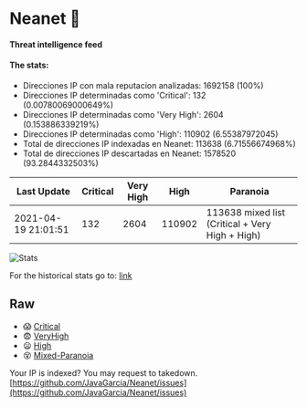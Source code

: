 # Neanet :hocho:
#### Threat intelligence feed
#### The stats:

- Direcciones IP con mala reputacion analizadas: 1692158 (100%)
- Direcciones IP determinadas como 'Critical':  132 (0.00780069000649%)
- Direcciones IP determinadas como 'Very High':  2604 (0.153886339219%)
- Direcciones IP determinadas como 'High':  110902 (6.55387972045)
- Total de direcciones IP indexadas en Neanet:  113638 (6.71556674968%)
- Total de direcciones IP descartadas en Neanet:  1578520 (93.2844332503%)

| Last Update | Critical | Very High | High | Paranoia |
| --- | --- | --- | --- | --- |
| 2021-04-19 21:01:51 | 132 | 2604 | 110902 | 113638 mixed list (Critical + Very High + High)|

![Stats](https://docs.google.com/spreadsheets/d/e/2PACX-1vSnaNMIXVabIpDJjufMlzH7poXnshF3mgd8Is1g9ytUEzVsP5my4Trn8f-xkoLLQ38xpL3HtmUexLo6/pubchart?oid=501124687&format=image)

For the historical stats go to: [link](/stats.csv)
## Raw
- :scream: [Critical](https://raw.githubusercontent.com/JavaGarcia/Neanet/master/blacklists/neanet_critical.txt)
- :fearful: [VeryHigh](https://raw.githubusercontent.com/JavaGarcia/Neanet/master/blacklists/neanet_veryHigh.txtt)
- :frowning: [High](https://raw.githubusercontent.com/JavaGarcia/Neanet/master/blacklists/neanet_high.txt)
- :dizzy_face: [Mixed-Paranoia](https://raw.githubusercontent.com/JavaGarcia/Neanet/master/blacklists/neanet_all.txt)


Your IP is indexed? You may request to takedown. [https://github.com/JavaGarcia/Neanet/issues](https://github.com/JavaGarcia/Neanet/issues)

















































































































































































































































































































































































































































































































































































































































































































































































































































































































































































































































































































































































































































































































































































































































































































































































































































































































































































































































































































































































































































































































































































































































































































































































































































































































































































































































































































































































































































































































































































































































































































































































































































































































































































































































































































































































































































































































































































































































































































































































































































































































































































































































































































































































































































































































































































































































































































































































































































































































































































































































































































































































































































































































































































































































































































































































































































































































































































































































































































































